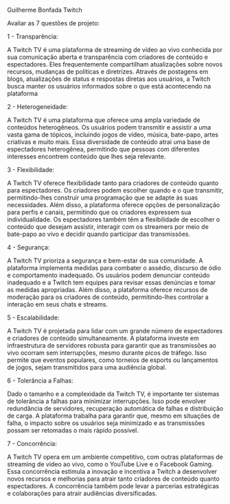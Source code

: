 Guilherme Bonfada
Twitch

Avaliar as 7 questões de projeto:

1 - Transparência:

A Twitch TV é uma plataforma de streaming de vídeo ao vivo conhecida por sua comunicação aberta e transparência com criadores de conteúdo e espectadores. Eles frequentemente compartilham atualizações sobre novos recursos, mudanças de políticas e diretrizes. Através de postagens em blogs, atualizações de status e respostas diretas aos usuários, a Twitch busca manter os usuários informados sobre o que está acontecendo na plataforma

2 - Heterogeneidade:

A Twitch TV é uma plataforma que oferece uma ampla variedade de conteúdos heterogêneos. Os usuários podem transmitir e assistir a uma vasta gama de tópicos, incluindo jogos de vídeo, música, bate-papo, artes criativas e muito mais. Essa diversidade de conteúdo atrai uma base de espectadores heterogênea, permitindo que pessoas com diferentes interesses encontrem conteúdo que lhes seja relevante.

3 - Flexibilidade:

A Twitch TV oferece flexibilidade tanto para criadores de conteúdo quanto para espectadores. Os criadores podem escolher quando e o que transmitir, permitindo-lhes construir uma programação que se adapte às suas necessidades. Além disso, a plataforma oferece opções de personalização para perfis e canais, permitindo que os criadores expressem sua individualidade. Os espectadores também têm a flexibilidade de escolher o conteúdo que desejam assistir, interagir com os streamers por meio de bate-papo ao vivo e decidir quando participar das transmissões.

4 - Segurança:

A Twitch TV prioriza a segurança e bem-estar de sua comunidade. A plataforma implementa medidas para combater o assédio, discurso de ódio e comportamento inadequado. Os usuários podem denunciar conteúdo inadequado e a Twitch tem equipes para revisar essas denúncias e tomar as medidas apropriadas. Além disso, a plataforma oferece recursos de moderação para os criadores de conteúdo, permitindo-lhes controlar a interação em seus chats e streams.

5 - Escalabilidade:

A Twitch TV é projetada para lidar com um grande número de espectadores e criadores de conteúdo simultaneamente. A plataforma investe em infraestrutura de servidores robusta para garantir que as transmissões ao vivo ocorram sem interrupções, mesmo durante picos de tráfego. Isso permite que eventos populares, como torneios de esports ou lançamentos de jogos, sejam transmitidos para uma audiência global.

6 - Tolerância a Falhas:
	
Dado o tamanho e a complexidade da Twitch TV, é importante ter sistemas de tolerância a falhas para minimizar interrupções. Isso pode envolver redundância de servidores, recuperação automática de falhas e distribuição de carga. A plataforma trabalha para garantir que, mesmo em situações de falha, o impacto sobre os usuários seja minimizado e as transmissões possam ser retomadas o mais rápido possível.

7 - Concorrência:

A Twitch TV opera em um ambiente competitivo, com outras plataformas de streaming de vídeo ao vivo, como o YouTube Live e o Facebook Gaming. Essa concorrência estimula a inovação e incentiva a Twitch a desenvolver novos recursos e melhorias para atrair tanto criadores de conteúdo quanto espectadores. A concorrência também pode levar a parcerias estratégicas e colaborações para atrair audiências diversificadas.








